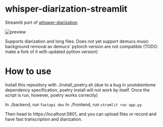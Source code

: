 # whisper-diarization-streamlit

Streamlit port of [whisper-diarization](https://github.com/MahmoudAshraf97/whisper-diarization)

![preview](https://github.com/joy-void-joy/whisper-diarization-streamlit/assets/56257405/5847eabc-42f6-48ea-af8c-803efd7e3f1d)

Supports diarization and long files. Does not yet support demucs music background removal as demucs' pytorch version are not compatible (TODO: make a fork of it with updated python version)

# How to use

Install this repository with ./install_poetry.sh (due to a bug in youtokentome dependency specification, poetry install will not work by itself. Once the script is run, however, poetry works correctly)

In ./backend, run `fastapi dev`
In ./frontend, run `stramlit run app.py`

Then head to https://localhost:5801, and you can upload files or record and have fast transcription and diarization.
